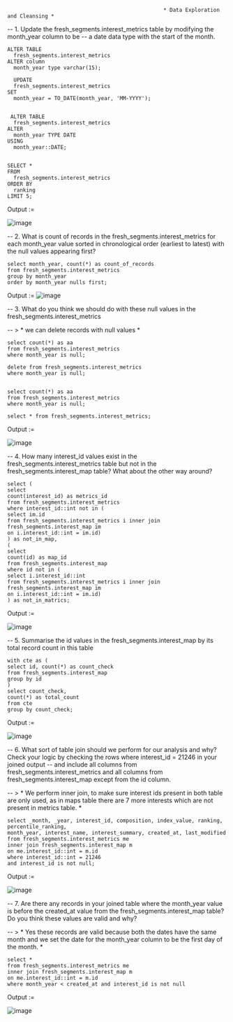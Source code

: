                                                       * Data Exploration and Cleansing *

-- 1. Update the fresh_segments.interest_metrics table by modifying the month_year column to be 
-- a date data type with the start of the month.
```
ALTER TABLE 
  fresh_segments.interest_metrics 
ALTER column 
  month_year type varchar(15);
  
  UPDATE 
  fresh_segments.interest_metrics
SET 
  month_year = TO_DATE(month_year, 'MM-YYYY');
  
  
 ALTER TABLE 
  fresh_segments.interest_metrics
ALTER 
  month_year TYPE DATE
USING 
  month_year::DATE;
    
 
SELECT * 
FROM 
  fresh_segments.interest_metrics 
ORDER BY 
  ranking 
LIMIT 5;
```
Output :=

![image](https://github.com/VishalNimbolkar/8weeksqlchallenge/assets/80448632/c9d716a5-0268-49d8-a73b-3e4026a4018b)


-- 2. What is count of records in the fresh_segments.interest_metrics for each month_year value sorted in chronological order (earliest to latest) with the null values appearing first?
```
select month_year, count(*) as count_of_records 
from fresh_segments.interest_metrics
group by month_year
order by month_year nulls first;
```
Output := 
![image](https://github.com/VishalNimbolkar/8weeksqlchallenge/assets/80448632/3bdcf8e4-ce2e-4e49-9a67-1fa88659c044)


-- 3. What do you think we should do with these null values in the fresh_segments.interest_metrics

 -- > * we can delete records with null values *
 ```
select count(*) as aa 
from fresh_segments.interest_metrics 
where month_year is null;

delete from fresh_segments.interest_metrics 
where month_year is null;


select count(*) as aa 
from fresh_segments.interest_metrics 
where month_year is null;

select * from fresh_segments.interest_metrics;
```
Output :=

![image](https://github.com/VishalNimbolkar/8weeksqlchallenge/assets/80448632/e3532bae-8d06-489b-91d6-d3bc43a0b358)


-- 4. How many interest_id values exist in the fresh_segments.interest_metrics table but not in the fresh_segments.interest_map table? What about the other way around?
```
select (
select 
count(interest_id) as metrics_id
from fresh_segments.interest_metrics
where interest_id::int not in (
select im.id
from fresh_segments.interest_metrics i inner join fresh_segments.interest_map im
on i.interest_id::int = im.id)
) as not_in_map,
(
select
count(id) as map_id
from fresh_segments.interest_map
where id not in (
select i.interest_id::int
from fresh_segments.interest_metrics i inner join fresh_segments.interest_map im
on i.interest_id::int = im.id)
) as not_in_matrics;
```
Output :=

![image](https://github.com/VishalNimbolkar/8weeksqlchallenge/assets/80448632/226665f3-d50c-4bb6-b903-a9bfc0d0aaa0)


-- 5. Summarise the id values in the fresh_segments.interest_map by its total record count in this table
```
with cte as (
select id, count(*) as count_check 
from fresh_segments.interest_map
group by id
)
select count_check,
count(*) as total_count
from cte
group by count_check;
```

Output :=

![image](https://github.com/VishalNimbolkar/8weeksqlchallenge/assets/80448632/eacd203f-59a4-4ef3-a5cb-8124057e4173)


-- 6. What sort of table join should we perform for our analysis and why? Check your logic by checking the rows where interest_id = 21246 in your joined output 
-- and include all columns from fresh_segments.interest_metrics and all columns from fresh_segments.interest_map except from the id column.

-- > * We perform inner join, to make sure interest ids present in both table are only used, as in maps table there are 7 more interests which are not present in metrics table. *
```
select _month, _year, interest_id, composition, index_value, ranking, percentile_ranking,
month_year, interest_name, interest_summary, created_at, last_modified
from fresh_segments.interest_metrics me 
inner join fresh_segments.interest_map m
on me.interest_id::int = m.id
where interest_id::int = 21246
and interest_id is not null;
```
Output := 

![image](https://github.com/VishalNimbolkar/8weeksqlchallenge/assets/80448632/60e29032-814d-46a3-ae9f-02a5b84d53f1)


-- 7. Are there any records in your joined table where the month_year value is before the created_at value from the fresh_segments.interest_map table? Do you think these values are valid and why?

-- > * Yes these records are valid because both the dates have the same month and we set the date for the month_year column to be the first day of the month. *
```
select *
from fresh_segments.interest_metrics me 
inner join fresh_segments.interest_map m
on me.interest_id::int = m.id
where month_year < created_at and interest_id is not null
```
Output := 

![image](https://github.com/VishalNimbolkar/8weeksqlchallenge/assets/80448632/a1403901-91ac-4a0f-b2c3-ac462f8f54d2)



